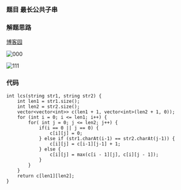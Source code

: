 ### 题目 最长公共子串

### 解题思路
[博客园](https://blog.csdn.net/chengonghao/article/details/51913108)

![000](https://img-blog.csdn.net/20160714213605997?watermark/2/text/aHR0cDovL2Jsb2cuY3Nkbi5uZXQv/font/5a6L5L2T/fontsize/400/fill/I0JBQkFCMA==/dissolve/70/gravity/Center)

![111](https://img-blog.csdn.net/20160714213618965?watermark/2/text/aHR0cDovL2Jsb2cuY3Nkbi5uZXQv/font/5a6L5L2T/fontsize/400/fill/I0JBQkFCMA==/dissolve/70/gravity/Center)
### 代码

```
int lcs(string str1, string str2) {  
    int len1 = str1.size();  
    int len2 = str2.size();  
    vector<vector<int>> c(len1 + 1, vector<int>(len2 + 1, 0));
    for (int i = 0; i <= len1; i++) {  
        for( int j = 0; j <= len2; j++) {  
            if(i == 0 || j == 0) {  
                c[i][j] = 0;  
            } else if (str1.charAt(i-1) == str2.charAt(j-1)) {  
                c[i][j] = c[i-1][j-1] + 1;  
            } else {  
                c[i][j] = max(c[i - 1][j], c[i][j - 1]);  
            }  
        }  
    }  
    return c[len1][len2];  
}
```

